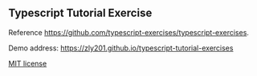 ## Typescript Tutorial Exercise

Reference https://github.com/typescript-exercises/typescript-exercises.

Demo address: https://zly201.github.io/typescript-tutorial-exercises

[MIT license](./LICENSE)
